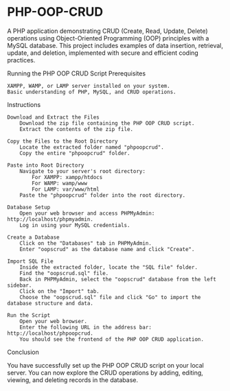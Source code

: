 # PHP-OOP-CRUD
A PHP application demonstrating CRUD (Create, Read, Update, Delete) operations using Object-Oriented Programming (OOP) principles with a MySQL database. This project includes examples of data insertion, retrieval, update, and deletion, implemented with secure and efficient coding practices.


Running the PHP OOP CRUD Script
Prerequisites

    XAMPP, WAMP, or LAMP server installed on your system.
    Basic understanding of PHP, MySQL, and CRUD operations.

Instructions

    Download and Extract the Files
        Download the zip file containing the PHP OOP CRUD script.
        Extract the contents of the zip file.

    Copy the Files to the Root Directory
        Locate the extracted folder named "phpoopcrud".
        Copy the entire "phpoopcrud" folder.

    Paste into Root Directory
        Navigate to your server's root directory:
            For XAMPP: xampp/htdocs
            For WAMP: wamp/www
            For LAMP: var/www/html
        Paste the "phpoopcrud" folder into the root directory.

    Database Setup
        Open your web browser and access PHPMyAdmin: http://localhost/phpmyadmin.
        Log in using your MySQL credentials.

    Create a Database
        Click on the "Databases" tab in PHPMyAdmin.
        Enter "oopscrud" as the database name and click "Create".

    Import SQL File
        Inside the extracted folder, locate the "SQL file" folder.
        Find the "oopscrud.sql" file.
        Back in PHPMyAdmin, select the "oopscrud" database from the left sidebar.
        Click on the "Import" tab.
        Choose the "oopscrud.sql" file and click "Go" to import the database structure and data.

    Run the Script
        Open your web browser.
        Enter the following URL in the address bar: http://localhost/phpoopcrud.
        You should see the frontend of the PHP OOP CRUD application.

Conclusion

You have successfully set up the PHP OOP CRUD script on your local server. You can now explore the CRUD operations by adding, editing, viewing, and deleting records in the database.
